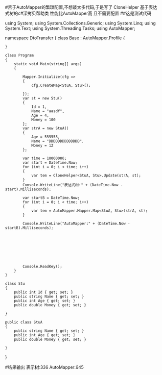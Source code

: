 #苦于AutoMapper的繁琐配置,不想敲太多代码,于是写了 CloneHelper 基于表达式树的c#深拷贝帮助类 性能比AutoMapper高 且不需要配置
##这是测试代码
 
using System;
using System.Collections.Generic;
using System.Linq;
using System.Text;
using System.Threading.Tasks;
using AutoMapper;

namespace DtoTransfer
{
    class Base : AutoMapper.Profile
    {


    }

    class Program
    {
        static void Main(string[] args)
        {

            Mapper.Initialize(cfg =>
            {
                cfg.CreateMap<StuA, Stu>();

            });
            var st = new Stu()
            {
                Id = 1,
                Name = "aasdf",
                Age = 4,
                Money = 100
            };
            var strA = new StuA()
            {
                Age = 555555,
                Name = "DDDDDDDDDDDDDD",
                Money = 12
            };

            var time = 10000000;
            var start = DateTime.Now;
            for (int i = 0; i < time; i++)
            {
                var tem = CloneHelper<StuA, Stu>.Update(strA, st);
            }
            Console.WriteLine("表达式树:" + (DateTime.Now - start).Milliseconds);

            var startB = DateTime.Now;
            for (int i = 0; i < time; i++)
            {
                var tem = AutoMapper.Mapper.Map<StuA, Stu>(strA, st);
            }

            Console.WriteLine("AutoMapper:" + (DateTime.Now - startB).Milliseconds);


        

    



            Console.ReadKey();
        }
    }

    class Stu
    {
        public int Id { get; set; }
        public string Name { get; set; }
        public int Age { get; set; }
        public double Money { get; set; }

    }

    public class StuA
    {
        public string Name { get; set; }
        public int Age { get; set; }
        public double Money { get; set; }

    }
}
 
#结果输出    表示树:336 AutoMapper:645

